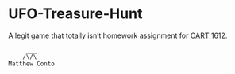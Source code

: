 UFO-Treasure-Hunt
=================

A legit game that totally isn’t homework assignment for [OART 1612](https://github.com/radiatoryang/nyu_studio_spring2015).


```
     ___
    /\/\
Matthew Conto
```